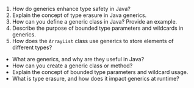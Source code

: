 1. How do generics enhance type safety in Java?
2. Explain the concept of type erasure in Java generics.
3. How can you define a generic class in Java? Provide an example.
4. Describe the purpose of bounded type parameters and wildcards in generics.
5. How does the `ArrayList` class use generics to store elements of different types?

- What are generics, and why are they useful in Java?
- How can you create a generic class or method?
- Explain the concept of bounded type parameters and wildcard usage.
- What is type erasure, and how does it impact generics at runtime?
